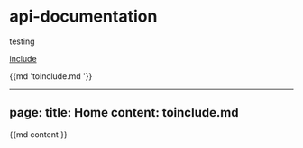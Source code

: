 # api-documentation

testing

[include](File:toinclude.md)

{{md  'toinclude.md '}} 

---
page:
  title: Home
content: toinclude.md
---
{{md  content }} 
